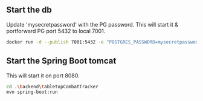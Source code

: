 

## Start the db
Update 'mysecretpassword' with the PG password.
This will start it & portforward PG port 5432 to local 7001.
```bash
docker run -d --publish 7001:5432 -e "POSTGRES_PASSWORD=mysecretpassword" pg-tabletop:1
```


## Start the Spring Boot tomcat
This will start it on port 8080.
```bash
cd .\backend\tabletopCombatTracker
mvn spring-boot:run
```